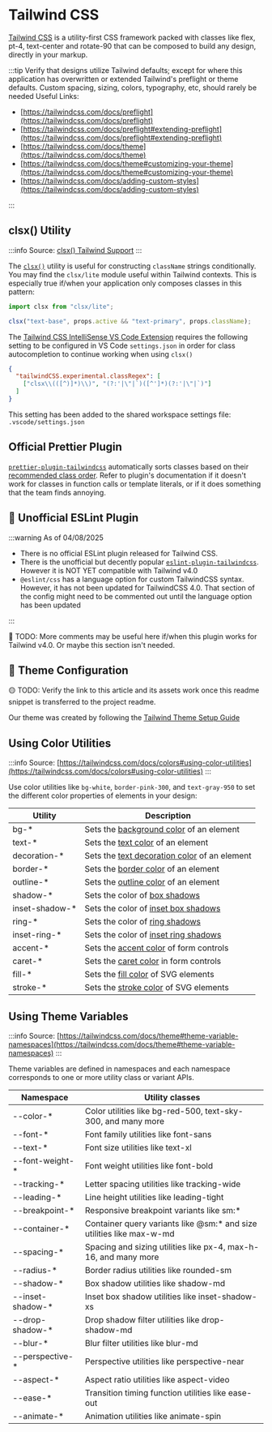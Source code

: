 # Tailwind CSS

[Tailwind CSS](https://tailwindcss.com/) is a utility-first CSS framework packed with classes like flex, pt-4, text-center and rotate-90 that can be composed to build any design, directly in your markup.

:::tip
Verify that designs utilize Tailwind defaults; except for where this application has overwritten or extended Tailwind's preflight or theme defaults. Custom spacing, sizing, colors, typography, etc, should rarely be needed
Useful Links:

- [https://tailwindcss.com/docs/preflight](https://tailwindcss.com/docs/preflight)
- [https://tailwindcss.com/docs/preflight#extending-preflight](https://tailwindcss.com/docs/preflight#extending-preflight)
- [https://tailwindcss.com/docs/theme](https://tailwindcss.com/docs/theme)
- [https://tailwindcss.com/docs/theme#customizing-your-theme](https://tailwindcss.com/docs/theme#customizing-your-theme)
- [https://tailwindcss.com/docs/adding-custom-styles](https://tailwindcss.com/docs/adding-custom-styles)

:::

## clsx() Utility

:::info
Source: [clsx() Tailwind Support](https://github.com/lukeed/clsx?tab=readme-ov-file#tailwind-support)
:::

The [`clsx()`](https://github.com/lukeed/clsx) utility is useful for constructing `className` strings conditionally. You may find the `clsx/lite` module useful within Tailwind contexts. This is especially true if/when your application only composes classes in this pattern:

```ts
import clsx from "clsx/lite";

clsx("text-base", props.active && "text-primary", props.className);
```

The [Tailwind CSS IntelliSense VS Code Extension](https://marketplace.visualstudio.com/items?itemName=bradlc.vscode-tailwindcss) requires the following setting to be configured in VS Code `settings.json` in order for class autocompletion to continue working when using `clsx()`

```json
{
  "tailwindCSS.experimental.classRegex": [
    ["clsx\\(([^)]*)\\)", "(?:'|\"|`)([^']*)(?:'|\"|`)"]
  ]
}
```

This setting has been added to the shared workspace settings file: `.vscode/settings.json`

## Official Prettier Plugin

[`prettier-plugin-tailwindcss`](https://www.npmjs.com/package/prettier-plugin-tailwindcss) automatically sorts classes based on their [recommended class order](https://tailwindcss.com/blog/automatic-class-sorting-with-prettier#how-classes-are-sorted). Refer to plugin's documentation if it doesn't work for classes in function calls or template literals, or if it does something that the team finds annoying.

## 🚧 Unofficial ESLint Plugin

:::warning
As of 04/08/2025

- There is no official ESLint plugin released for Tailwind CSS.
- There is the unofficial but decently popular [`eslint-plugin-tailwindcss`](https://www.npmjs.com/package/eslint-plugin-tailwindcss). However it is NOT YET compatible with Tailwind v4.0
- `@eslint/css` has a language option for custom TailwindCSS syntax. However, it has not been updated for TailwindCSS 4.0. That section of the config might need to be commented out until the language option has been updated

:::

🚧 TODO: More comments may be useful here if/when this plugin works for Tailwind v4.0. Or maybe this section isn't needed.

## 🚧 Theme Configuration

🟡 TODO: Verify the link to this article and its assets work once this readme snippet is transferred to the project readme.

Our theme was created by following the [Tailwind Theme Setup Guide](docs/guides/tailwind-theme-setup.md)

## Using Color Utilities

:::info
Source: [https://tailwindcss.com/docs/colors#using-color-utilities](https://tailwindcss.com/docs/colors#using-color-utilities)
:::

Use color utilities like `bg-white`, `border-pink-300`, and `text-gray-950` to set the different color properties of elements in your design:

| Utility         | Description                                                                                                   |
| --------------- | ------------------------------------------------------------------------------------------------------------- |
| bg-\*           | Sets the [background color](https://tailwindcss.com/docs/background-color) of an element                      |
| text-\*         | Sets the [text color](https://tailwindcss.com/docs/text-color) of an element                                  |
| decoration-\*   | Sets the [text decoration color](https://tailwindcss.com/docs/text-decoration-color) of an element            |
| border-\*       | Sets the [border color](https://tailwindcss.com/docs/border-color) of an element                              |
| outline-\*      | Sets the [outline color](https://tailwindcss.com/docs/outline-color) of an element                            |
| shadow-\*       | Sets the color of [box shadows](https://tailwindcss.com/docs/box-shadow#setting-the-shadow-color)             |
| inset-shadow-\* | Sets the color of [inset box shadows](https://tailwindcss.com/docs/box-shadow#setting-the-inset-shadow-color) |
| ring-\*         | Sets the color of [ring shadows](https://tailwindcss.com/docs/box-shadow#setting-the-ring-color)              |
| inset-ring-\*   | Sets the color of [inset ring shadows](https://tailwindcss.com/docs/box-shadow#setting-the-inset-ring-color)  |
| accent-\*       | Sets the [accent color](https://tailwindcss.com/docs/accent-color) of form controls                           |
| caret-\*        | Sets the [caret color](https://tailwindcss.com/docs/caret-color) in form controls                             |
| fill-\*         | Sets the [fill color](https://tailwindcss.com/docs/fill) of SVG elements                                      |
| stroke-\*       | Sets the [stroke color](https://tailwindcss.com/docs/stroke) of SVG elements                                  |

## Using Theme Variables

:::info
Source: [https://tailwindcss.com/docs/theme#theme-variable-namespaces](https://tailwindcss.com/docs/theme#theme-variable-namespaces)
:::

Theme variables are defined in namespaces and each namespace corresponds to one or more utility class or variant APIs.

| Namespace         | Utility classes                                                       |
| ----------------- | --------------------------------------------------------------------- |
| --color-\*        | Color utilities like bg-red-500, text-sky-300, and many more          |
| --font-\*         | Font family utilities like font-sans                                  |
| --text-\*         | Font size utilities like text-xl                                      |
| --font-weight-\*  | Font weight utilities like font-bold                                  |
| --tracking-\*     | Letter spacing utilities like tracking-wide                           |
| --leading-\*      | Line height utilities like leading-tight                              |
| --breakpoint-\*   | Responsive breakpoint variants like sm:\*                             |
| --container-\*    | Container query variants like @sm:\* and size utilities like max-w-md |
| --spacing-\*      | Spacing and sizing utilities like px-4, max-h-16, and many more       |
| --radius-\*       | Border radius utilities like rounded-sm                               |
| --shadow-\*       | Box shadow utilities like shadow-md                                   |
| --inset-shadow-\* | Inset box shadow utilities like inset-shadow-xs                       |
| --drop-shadow-\*  | Drop shadow filter utilities like drop-shadow-md                      |
| --blur-\*         | Blur filter utilities like blur-md                                    |
| --perspective-\*  | Perspective utilities like perspective-near                           |
| --aspect-\*       | Aspect ratio utilities like aspect-video                              |
| --ease-\*         | Transition timing function utilities like ease-out                    |
| --animate-\*      | Animation utilities like animate-spin                                 |
